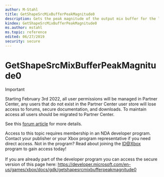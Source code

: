 ```yaml
---
author: M-Stahl
title: GetShapeSrcMixBufferPeakMagnitude0
description: Gets the peak magnitude of the output mix buffer for the left or mono channel.
kindex: GetShapeSrcMixBufferPeakMagnitude0
ms.author: mstahl
ms.topic: reference
edited: 06/27/2019
security: secure
---
```


# GetShapeSrcMixBufferPeakMagnitude0
> [!IMPORTANT]
> Starting February 3rd 2022, all user permissions will be managed in Partner Center, any users that do not exist in the Partner Center user store will lose access to forums, secure documentation, and downloads. To maintain access all users should be migrated to Partner Center. <p></p>See this <a href="https://forums.xboxlive.com/articles/132187/breaking-change-user-access-for-forums-secure-docu.html">forum article</a> for more details.  

 Access to this topic requires membership in an NDA developer program. Contact your publisher or your Xbox program representative if you need direct access. Not in the program? Read about joining the <a href="https://www.xbox.com/Developers/id">ID@Xbox</a> program to gain access today!  <br/><br/>If you are already part of the developer program you can access the secure version of this page here: <a target="_blank" href="https://developer.microsoft.com/en-us/games/xbox/docs/gdk/getshapesrcmixbufferpeakmagnitude0">https://developer.microsoft.com/en-us/games/xbox/docs/gdk/getshapesrcmixbufferpeakmagnitude0</a>